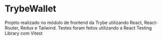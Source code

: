 # TrybeWallet

Projeto realizado no módulo de frontend da Trybe utilizando React, React-Router, Redux e Tailwind.
Testes foram feitos utilizando a React Testing Library com Vitest
